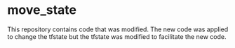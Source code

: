 # move_state
This repository contains code that was modified. The new code was  applied to change the tfstate but the tfstate was modified to facilitate the new code.
